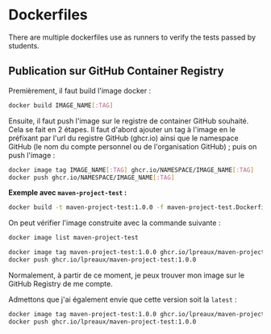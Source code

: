 # Dockerfiles

There are multiple dockerfiles use as runners to verify the tests passed by students.

## Publication sur GitHub Container Registry

Premièrement, il faut build l'image docker :

```bash
docker build IMAGE_NAME[:TAG]
```

Ensuite, il faut push l'image sur le registre de container GitHub souhaité.  
Cela se fait en 2 étapes. Il faut d'abord ajouter un tag à l'image en le préfixant par l'url du registre GitHub (ghcr.io)
ainsi que le namespace GitHub (le nom du compte personnel ou de l'organisation GitHub) ; puis on push l'image :

```bash
docker image tag IMAGE_NAME[:TAG] ghcr.io/NAMESPACE/IMAGE_NAME[:TAG]
docker push ghcr.io/NAMESPACE/IMAGE_NAME[:TAG]
```

**Exemple avec `maven-project-test` :**

```bash
docker build -t maven-project-test:1.0.0 -f maven-project-test.Dockerfile .
```

On peut vérifier l'image construite avec la commande suivante :

```bash
docker image list maven-project-test
```

```bash
docker image tag maven-project-test:1.0.0 ghcr.io/lpreaux/maven-project-test:1.0.0
docker push ghcr.io/lpreaux/maven-project-test:1.0.0
```

Normalement, à partir de ce moment, je peux trouver mon image sur le GitHub Registry de me compte.

Admettons que j'ai également envie que cette version soit la `latest` :

```bash
docker image tag maven-project-test:1.0.0 ghcr.io/lpreaux/maven-project-test:latest
docker push ghcr.io/lpreaux/maven-project-test:1.0.0
```
